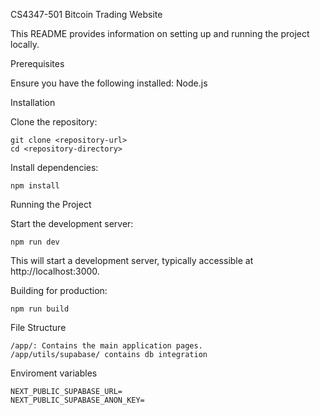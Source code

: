 CS4347-501 Bitcoin Trading Website


This README provides information on setting up and running the project locally.

Prerequisites

Ensure you have the following installed:
    Node.js 

Installation

Clone the repository:


    git clone <repository-url>
    cd <repository-directory>

Install dependencies:

    npm install

Running the Project

Start the development server:

    npm run dev

This will start a development server, typically accessible at http://localhost:3000.

Building for production:

    npm run build

File Structure

    /app/: Contains the main application pages.
    /app/utils/supabase/ contains db integration

Enviroment variables

    NEXT_PUBLIC_SUPABASE_URL=
    NEXT_PUBLIC_SUPABASE_ANON_KEY=
